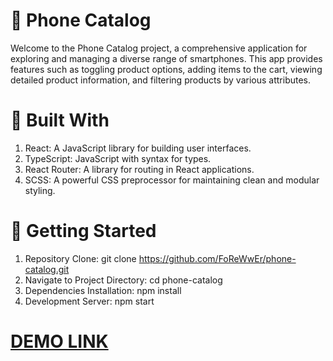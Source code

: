 # 📱 Phone Catalog
Welcome to the Phone Catalog project, a comprehensive application for exploring and managing a diverse range of smartphones. 
This app provides features such as toggling product options, adding items to the cart, viewing detailed product information, and filtering products by various attributes.

# 🌟 Built With
1) React: A JavaScript library for building user interfaces.
2) TypeScript: JavaScript with syntax for types.
3) React Router: A library for routing in React applications.
4) SCSS: A powerful CSS preprocessor for maintaining clean and modular styling.

# 🚀 Getting Started
1) Repository Clone: git clone https://github.com/FoReWwEr/phone-catalog.git
2) Navigate to Project Directory: cd phone-catalog
3) Dependencies Installation: npm install
4) Development Server: npm start

# [DEMO LINK](https://forewwer.github.io/phone-catalog/)
